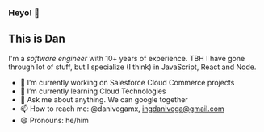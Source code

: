 ### Heyo! 👋
## This is Dan

I'm a *software engineer* with 10+ years of experience. TBH I have gone through lot of stuff, but I specialize (I think) in JavaScript, React and Node.

- 🔭 I’m currently working on Salesforce Cloud Commerce projects
- 🌱 I’m currently learning Cloud Technologies
- 💬 Ask me about anything. We can google together
- 📫 How to reach me: @danivegamx, ingdanivega@gmail.com
- 😄 Pronouns: he/him

<!--
**danivegamx/danivegamx** is a ✨ _special_ ✨ repository because its `README.md` (this file) appears on your GitHub profile.

Here are some ideas to get you started:

- 🔭 I’m currently working on ...
- 🌱 I’m currently learning ...
- 👯 I’m looking to collaborate on ...
- 🤔 I’m looking for help with ...
- 💬 Ask me about ...
- 📫 How to reach me: ...
- 😄 Pronouns: ...
- ⚡ Fun fact: ...
-->
